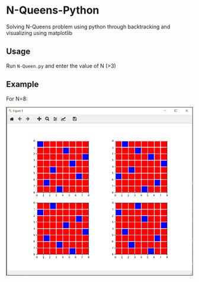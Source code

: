 # N-Queens-Python
Solving N-Queens problem using python through backtracking and visualizing using matplotlib

## Usage
Run ```N-Queen.py``` and enter the value of N (>3)

## Example
For N=8:

![](https://github.com/VaibhavSaini19/N-Queens-Python/blob/master/NQ.PNG)
